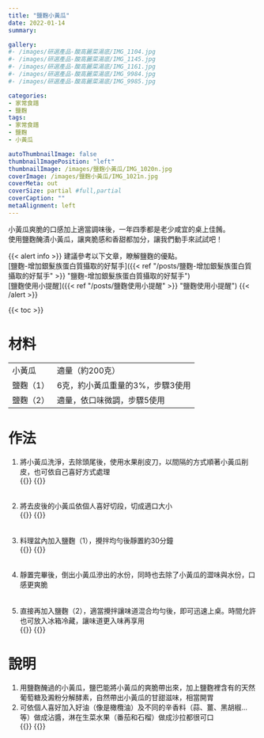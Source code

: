 ```yaml
---
title: "鹽麴小黃瓜"
date: 2022-01-14
summary:

gallery: 
#- /images/研選產品-酸高麗菜湯底/IMG_1104.jpg
#- /images/研選產品-酸高麗菜湯底/IMG_1145.jpg
#- /images/研選產品-酸高麗菜湯底/IMG_1161.jpg
#- /images/研選產品-酸高麗菜湯底/IMG_9984.jpg
#- /images/研選產品-酸高麗菜湯底/IMG_9985.jpg

categories:
- 家常食譜
- 鹽麴
tags:
- 家常食譜
- 鹽麴
- 小黃瓜

autoThumbnailImage: false
thumbnailImagePosition: "left"
thumbnailImage: /images/鹽麴小黃瓜/IMG_1020n.jpg
coverImage: /images/鹽麴小黃瓜/IMG_1021n.jpg
coverMeta: out
coverSize: partial #full,partial
coverCaption: ""
metaAlignment: left
---
```

小黃瓜爽脆的口感加上適當調味後，一年四季都是老少咸宜的桌上佳餚。\
使用鹽麴醃漬小黃瓜，讓爽脆感和香甜都加分，讓我們動手來試試吧！
<!--more-->

{{< alert info >}}
建議參考以下文章，瞭解鹽麴的優點。\
[鹽麴-增加銀髮族蛋白質攝取的好幫手]({{< ref "/posts/鹽麴-增加銀髮族蛋白質攝取的好幫手" >}} "鹽麴-增加銀髮族蛋白質攝取的好幫手")\
[鹽麴使用小提醒]({{< ref "/posts/鹽麴使用小提醒" >}} "鹽麴使用小提醒")
{{< /alert >}}

{{< toc >}}

# 材料
|||
|:--|:--|
|小黃瓜|適量（約200克）|
|鹽麴（1）|6克，約小黃瓜重量的3%，步驟3使用|
|鹽麴（2）|適量，依口味微調，步驟5使用|

# 作法
1. 將小黃瓜洗淨，去除頭尾後，使用水果削皮刀，以間隔的方式順著小黃瓜削皮，也可依自己喜好方式處理\
{{<image classes="nocaption fancybox fig-50" thumbnail-width="100%" thumbnail-height="100%" src="/images/鹽麴小黃瓜/IMG_0972.jpg" title="" >}}
{{<image classes="clear">}}

######
2. 將去皮後的小黃瓜依個人喜好切段，切成適口大小\
{{<image classes="nocaption fancybox fig-50" thumbnail-width="100%" thumbnail-height="100%" src="/images/鹽麴小黃瓜/IMG_0973.jpg" title="" >}}
{{<image classes="clear">}}

######
3. 料理盆內加入鹽麴（1），攪拌均勻後靜置約30分鐘\
{{<image classes="nocaption fancybox fig-50" thumbnail-width="100%" thumbnail-height="100%" src="/images/鹽麴小黃瓜/IMG_0982.jpg" title="" >}}
{{<image classes="clear">}}

######
4. 靜置完畢後，倒出小黃瓜滲出的水份，同時也去除了小黃瓜的澀味與水份，口感更爽脆

######
5. 直接再加入鹽麴（2），適當攪拌讓味道混合均勻後，即可迅速上桌。時間允許也可放入冰箱冷藏，讓味道更入味再享用\
{{<image classes="nocaption fancybox fig-50" thumbnail-width="100%" thumbnail-height="100%" src="/images/鹽麴小黃瓜/IMG_1178.jpg" title="" >}}
{{<image classes="clear">}}

# 說明
1.	用鹽麴醃過的小黃瓜，鹽巴能將小黃瓜的爽脆帶出來，加上鹽麴裡含有的天然葡萄糖及澱粉分解酵素，自然帶出小黃瓜的甘甜滋味，相當開胃
2.	可依個人喜好加入好油（像是橄欖油）及不同的辛香料（蒜、薑、黑胡椒...等）做成沾醬，淋在生菜水果（番茄和石榴）做成沙拉都很可口\
{{<image classes="nocaption fancybox fig-50" thumbnail-width="100%" thumbnail-height="100%" src="/images/鹽麴小黃瓜/IMG_1033.jpg" title="" >}}
{{<image classes="clear">}}
